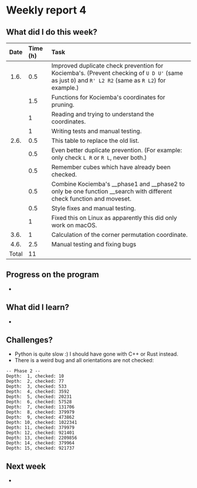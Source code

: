 # Weekly report 4  

## What did I do this week?  
| Date  | Time (h) | Task
| :---: | :---     | :---
| 1.6.  | 0.5      | Improved duplicate check prevention for Kociemba's. (Prevent checking of ```U D U'``` (same as just ```D```) and ```R' L2 R2``` (same as ```R L2```) for example.)
|       | 1.5      | Functions for Kociemba's coordinates for pruning.
|       | 1        | Reading and trying to understand the coordinates.
|       | 1        | Writing tests and manual testing.
| 2.6.  | 0.5      | This table to replace the old list.
|       | 0.5      | Even better duplicate prevention. (For example: only check ```L R``` or ```R L```, never both.)
|       | 0.5      | Remember cubes which have already been checked.
|       | 0.5      | Combine Kociemba's __phase1 and __phase2 to only be one function __search with different check function and moveset.
|       | 0.5      | Style fixes and manual testing.
|       | 1        | Fixed this on Linux as apparently this did only work on macOS.
| 3.6.  | 1        | Calculation of the corner permutation coordinate.
| 4.6.  | 2.5      | Manual testing and fixing bugs
| Total | 11       |

## Progress on the program  
- 

## What did I learn?  
- 

## Challenges?  
- Python is quite slow :) I should have gone with C++ or Rust instead.  
- There is a weird bug and all orientations are not checked:
```
-- Phase 2 --
Depth:  1, checked: 10
Depth:  2, checked: 77
Depth:  3, checked: 533
Depth:  4, checked: 3592
Depth:  5, checked: 20231
Depth:  6, checked: 57528
Depth:  7, checked: 131706
Depth:  8, checked: 379979
Depth:  9, checked: 473862
Depth: 10, checked: 1022341
Depth: 11, checked: 379979
Depth: 12, checked: 921401
Depth: 13, checked: 2209856
Depth: 14, checked: 379964
Depth: 15, checked: 921737
```

## Next week
- 
